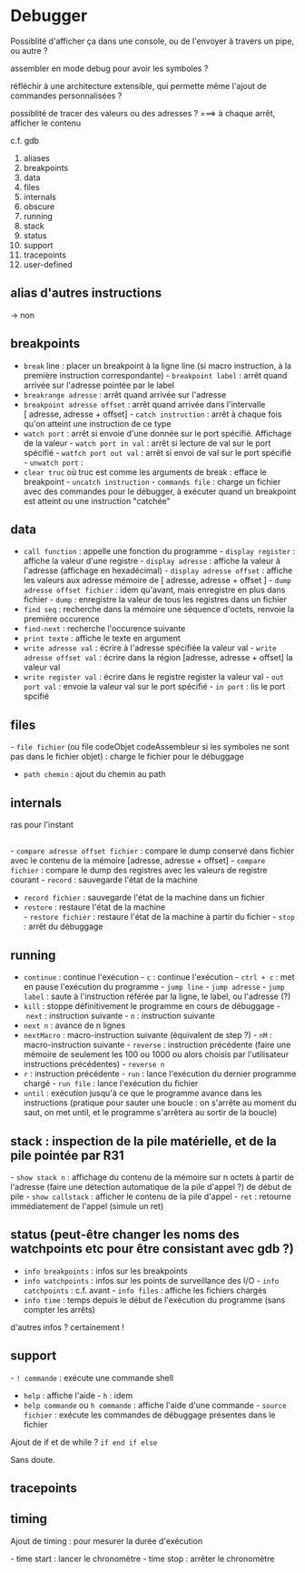 # Debugger

Possiblité d'afficher ça dans une console, 
ou de l'envoyer à travers un pipe, ou autre ?

assembler en mode debug pour avoir les symboles ?

réfléchir à une architecture extensible, qui permette même l'ajout de 
commandes personnalisées ?


possiblité de tracer des valeurs ou des adresses ? 
===>  à chaque arrêt, afficher le contenu

c.f. gdb


1. aliases
2. breakpoints
3. data
4. files
5. internals
6. obscure 
7. running
8. stack
9. status 
10. support
11. tracepoints
12. user-defined

## alias d'autres instructions
-> non

## breakpoints

- `break` line : placer un breakpoint à la ligne line (si macro instruction, à la première instruction correspondante)
- `breakpoint label` : arrêt quand arrivée sur l'adresse pointée par le label
- `breakrange adresse` : arrêt quand arrivée sur l'adresse
- `breakpoint adresse offset` : 
	arrêt quand arrivée dans l'intervalle [ adresse, adresse + offset]
- `catch instruction` : arrêt à chaque fois qu'on atteint une instruction de ce type
- `watch port` : arrêt si envoie d'une donnée sur le port spécifié. Affichage 
	de la valeur
- `watch port in val` : arrêt si lecture de val sur le port spécifié
- `watfch port out val` : arrêt si envoi de val sur le port spécifié
- `unwatch port` : 
- `clear truc` où truc est comme les arguments de break : efface le breakpoint
- `uncatch instruction`
- `commands file` : charge un fichier avec des commandes pour le débugger, à exécuter quand un breakpoint est atteint ou une instruction "catchée"


## data

- `call function` : appelle une fonction du programme
- `display register` : affiche la valeur d'une registre
- `display adresse` : affiche la valeur à l'adresse (affichage en hexadécimal)
- `display adresse offset` : affiche les valeurs aux adresse mémoire 
	de [ adresse, adresse + offset ]
- `dump adresse offset fichier` : idem qu'avant, mais enregistre en plus dans fichier
- `dump` : enregistre la valeur de tous les registres dans un fichier
- `find seq` : recherche dans la mémoire une séquence d'octets,
	renvoie la première occurence
- `find-next` : recherche l'occurence suivante
- `print texte` : affiche le texte en argument
- `write adresse val` : écrire à l'adresse spécifiée la valeur val
- `write adresse offset val` : écrire dans la région [adresse, adresse + offset] la
	valeur val
- `write register val` : écrire dans le registre register la valeur val
- `out port val` : envoie la valeur val sur le port spécifié
- `in port` : lis le port spcifié

## files

- `file fichier` (ou file codeObjet codeAssembleur si les symboles ne sont pas dans le
	 fichier objet) : charge le fichier pour le débuggage
- `path chemin` : ajout du chemin au path

## internals
ras pour l'instant

##
- `compare adresse offset fichier` : compare le dump conservé dans fichier avec 
le contenu de la mémoire [adresse, adresse + offset]
- `compare fichier` : compare le dump des registres avec les valeurs de registre courant
- `record` : sauvegarde l'état de la machine 
- `record fichier` : sauvegarde l'état de la machine dans un fichier
- `restore` : restaure l'état de la machine  
- `restore fichier` : restaure l'état de la machine à partir du fichier
- `stop` : arrêt du débuggage


## running 
- `continue` : continue l'exécution
- `c` : continue l'exécution
- `ctrl + c` : met en pause l'exécution du programme 
- `jump line` 
- `jump adresse`
- `jump label` : saute à l'instruction référée par la ligne, le label, ou l'adresse (?)
- `kill` : stoppe définitivement le programme en cours de débuggage
- `next` : instruction suivante
- `n` : instruction suivante
- `next n` : avance de n lignes
- `nextMacro` : macro-instruction suivante (équivalent de step ?)
- `nM` : macro-instruction suivante
- `reverse` : instruction précédente (faire une mémoire de seulement les 100 ou 1000
	 ou alors choisis par l'utilisateur instructions précédentes)
- `reverse n`
- `r` : instruction précédente
- `run` : lance l'exécution du dernier programme chargé
- `run file` : lance l'exécution du fichier
- `until` : exécution jusqu'à ce que le programme avance dans les instructions
	(pratique pour sauter une boucle : on s'arrête au moment du saut, on met until, 
	et le programme s'arrêtera au sortir de la boucle)


## stack : inspection de la pile matérielle, et de la pile pointée par R31
- `show stack n` : affichage du contenu de la mémoire sur n octets à partir de l'adresse (faire une détection automatique de la pile d'appel ?)
de début de pile
- `show callstack` : afficher le contenu de la pile d'appel
- `ret` : retourne immédiatement de l'appel (simule un ret)


## status (peut-être changer les noms des watchpoints etc pour être consistant avec gdb ?)
- `info breakpoints` : infos sur les breakpoints
- `info watchpoints` : infos sur les points de surveillance des I/O
- `info catchpoints` : c.f. avant
- `info files` : affiche les fichiers chargés
- `info time` : temps depuis le début de l'exécution du programme 
(sans compter les arrêts)

d'autres infos ? certainement !

## support 
- `! commande` : exécute une commande shell
- `help` : affiche l'aide
- `h` : idem
- `help commande` ou `h commande` : affiche l'aide d'une commande
- `source fichier` : exécute les commandes de débuggage présentes dans le fichier

Ajout de if et de while ?
`if end if else`


Sans doute.

## tracepoints

## timing

Ajout de timing : pour mesurer la durée d'exécution

- time start : lancer le chronomètre
- time stop : arrêter le chronomètre
